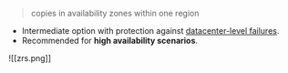 > copies in availability zones within one region

- Intermediate option with protection against <u>datacenter-level failures</u>.
- Recommended for **high availability scenarios**.

![[zrs.png]]
